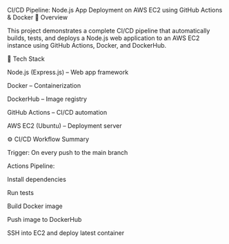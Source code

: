 CI/CD Pipeline: Node.js App Deployment on AWS EC2 using GitHub Actions & Docker
📘 Overview

This project demonstrates a complete CI/CD pipeline that automatically builds, tests, and deploys a Node.js web application to an AWS EC2 instance using GitHub Actions, Docker, and DockerHub.

🧰 Tech Stack

Node.js (Express.js) – Web app framework

Docker – Containerization

DockerHub – Image registry

GitHub Actions – CI/CD automation

AWS EC2 (Ubuntu) – Deployment server

⚙️ CI/CD Workflow Summary

Trigger: On every push to the main branch

Actions Pipeline:

Install dependencies

Run tests

Build Docker image

Push image to DockerHub

SSH into EC2 and deploy latest container
